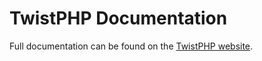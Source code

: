 # TwistPHP Documentation

Full documentation can be found on the [TwistPHP website](https://twistphp.com/docs).